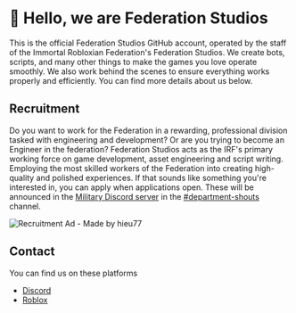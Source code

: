 # :wave: Hello, we are Federation Studios

This is the official Federation Studios GitHub account, operated by the staff of the Immortal Robloxian Federation's Federation Studios. We create bots, scripts, and many other things to make the games you love operate smoothly. We also work behind the scenes to ensure everything works properly and efficiently. You can find more details about us below.

## Recruitment
Do you want to work for the Federation in a rewarding, professional division tasked with engineering and development? Or are you trying to become an Engineer in the federation? Federation Studios acts as the IRF's primary working force on game development, asset engineering and script writing. Employing the most skilled workers of the Federation into creating high-quality and polished experiences. If that sounds like something you're interested in, you can apply when applications open. These will be announced in the [Military Discord server](https://discord.gg/uA2YqGbetY) in the [#department-shouts](https://discord.com/channels/451841329765548069/818521921808498708) channel.

![Recruitment Ad - Made by hieu77](https://tavis.page/files/myzebm1z.jpg)

## Contact
You can find us on these platforms
- [Discord](https://discord.gg/uA2YqGbetY)
- [Roblox](https://www.roblox.com/groups/4899462)
